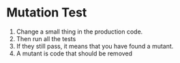# Mutation Test

1. Change a small thing in the production code.
1. Then run all the tests
1. If they still pass, it means that you have found a mutant.
1. A mutant is code that should be removed
